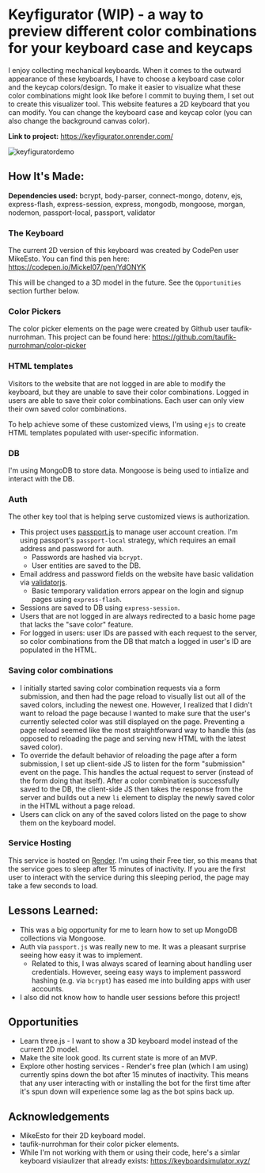 # Keyfigurator (WIP) - a way to preview different color combinations for your keyboard case and keycaps

I enjoy collecting mechanical keyboards. When it comes to the outward appearance of these keyboards, I have to choose a keyboard case color and the keycap colors/design. To make it easier to visualize what these color combinations might look like before I commit to buying them, I set out to create this visualizer tool.  This website features a 2D keyboard that you can modify. You can change the keyboard case and keycap color (you can also change the background canvas color).

**Link to project:** https://keyfigurator.onrender.com/

![keyfiguratordemo](https://user-images.githubusercontent.com/9390013/192000220-b68e75dc-3788-40de-b060-bfcff5f4fd0b.gif)

## How It's Made:

**Dependencies used:** bcrypt, body-parser, connect-mongo, dotenv, ejs, express-flash, express-session, express, mongodb, mongoose, morgan, nodemon, passport-local, passport, validator 

### The Keyboard

The current 2D version of this keyboard was created by CodePen user MikeEsto. You can find this pen here: https://codepen.io/Mickel07/pen/YdONYK

This will be changed to a 3D model in the future. See the `Opportunities` section further below.

### Color Pickers

The color picker elements on the page were created by Github user taufik-nurrohman. This project can be found here: https://github.com/taufik-nurrohman/color-picker

### HTML templates

Visitors to the website that are not logged in are able to modify the keyboard, but they are unable to save their color combinations. Logged in users are able to save their color combinations. Each user can only view their own saved color combinations. 

To help achieve some of these customized views, I'm using `ejs` to create HTML templates populated with user-specific information.

### DB

I'm using MongoDB to store data. Mongoose is being used to intialize and interact with the DB.

### Auth

The other key tool that is helping serve customized views is authorization.

* This project uses [passport.js](https://www.passportjs.org/packages/passport-local/) to manage user account creation. I'm using passport's `passport-local` strategy, which requires an email address and password for auth. 
  * Passwords are hashed via `bcrypt`.
  * User entities are saved to the DB.
* Email address and password fields on the website have basic validation via [validatorjs](https://github.com/validatorjs/validator.js).
  * Basic temporary validation errors appear on the login and signup pages using `express-flash`.
* Sessions are saved to DB using `express-session`.
* Users that are not logged in are always redirected to a basic home page that lacks the "save color" feature.
* For logged in users: user IDs are passed with each request to the server, so color combinations from the DB that match a logged in user's ID are populated in the HTML.

### Saving color combinations

 * I initially started saving color combination requests via a form submission, and then had the page reload to visually list out all of the saved colors, including the newest one. However, I realized that I didn't want to reload the page because I wanted to make sure that the user's currently selected color was still displayed on the page. Preventing a page reload seemed like the most straightforward way to handle this (as opposed to reloading the page and serving new HTML with the latest saved color).
* To override the default behavior of reloading the page after a form submission, I set up client-side JS to listen for the form "submission" event on the page. This handles the actual request to server (instead of the form doing that itself). After a color combination is successfully saved to the DB, the client-side JS then takes the response from the server and builds out a new `li` element to display the newly saved color in the HTML without a page reload.
* Users can click on any of the saved colors listed on the page to show them on the keyboard model.

### Service Hosting

This service is hosted on [Render](https://render.com/). I'm using their Free tier, so this means that the service goes to sleep after 15 minutes of inactivity. If you are the first user to interact with the service during this sleeping period, the page may take a few seconds to load.

## Lessons Learned:

* This was a big opportunity for me to learn how to set up MongoDB collections via Mongoose.
* Auth via `passport.js` was really new to me. It was a pleasant surprise seeing how easy it was to implement.
  * Related to this, I was always scared of learning about handling user credentials. However, seeing easy ways to implement password hashing (e.g. via `bcrypt`) has eased me into building apps with user accounts.
* I also did not know how to handle user sessions before this project! 

## Opportunities

* Learn three.js - I want to show a 3D keyboard model instead of the current 2D model.
* Make the site look good. Its current state is more of an MVP. 
* Explore other hosting services - Render's free plan (which I am using) currently spins down the bot after 15 minutes of inactivity. This means that any user interacting with or installing the bot for the first time after it's spun down will experience some lag as the bot spins back up.

## Acknowledgements

* MikeEsto for their 2D keyboard model.
* taufik-nurrohman for their color picker elements.
* While I'm not working with them or using their code, here's a simlar keyboard visiaulizer that already exists: https://keyboardsimulator.xyz/
